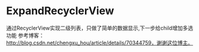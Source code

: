 # ExpandRecyclerView
通过RecyclerView实现二级列表，只做了简单的数据显示,下一步给child增加多选功能
参考博客：http://blog.csdn.net/chengxu_hou/article/details/70344759，谢谢这位博主。
